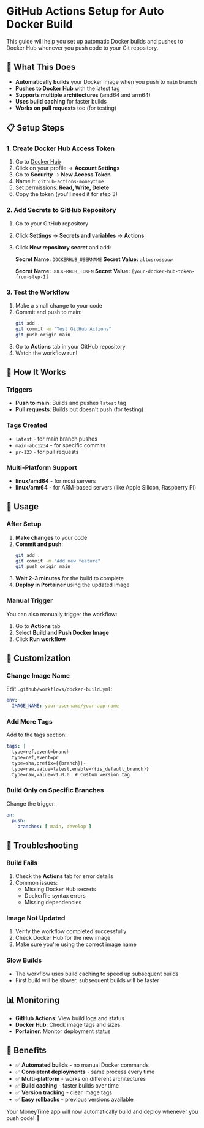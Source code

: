 # GitHub Actions Setup for Auto Docker Build

This guide will help you set up automatic Docker builds and pushes to Docker Hub whenever you push code to your Git repository.

## 🚀 What This Does

- **Automatically builds** your Docker image when you push to `main` branch
- **Pushes to Docker Hub** with the latest tag
- **Supports multiple architectures** (amd64 and arm64)
- **Uses build caching** for faster builds
- **Works on pull requests** too (for testing)

## 📋 Setup Steps

### 1. Create Docker Hub Access Token

1. Go to [Docker Hub](https://hub.docker.com/)
2. Click on your profile → **Account Settings**
3. Go to **Security** → **New Access Token**
4. Name it: `github-actions-moneytime`
5. Set permissions: **Read, Write, Delete**
6. Copy the token (you'll need it for step 3)

### 2. Add Secrets to GitHub Repository

1. Go to your GitHub repository
2. Click **Settings** → **Secrets and variables** → **Actions**
3. Click **New repository secret** and add:

   **Secret Name:** `DOCKERHUB_USERNAME`
   **Secret Value:** `altusrossouw`

   **Secret Name:** `DOCKERHUB_TOKEN`
   **Secret Value:** `[your-docker-hub-token-from-step-1]`

### 3. Test the Workflow

1. Make a small change to your code
2. Commit and push to main:
   ```bash
   git add .
   git commit -m "Test GitHub Actions"
   git push origin main
   ```
3. Go to **Actions** tab in your GitHub repository
4. Watch the workflow run!

## 🔄 How It Works

### Triggers
- **Push to main**: Builds and pushes `latest` tag
- **Pull requests**: Builds but doesn't push (for testing)

### Tags Created
- `latest` - for main branch pushes
- `main-abc1234` - for specific commits
- `pr-123` - for pull requests

### Multi-Platform Support
- **linux/amd64** - for most servers
- **linux/arm64** - for ARM-based servers (like Apple Silicon, Raspberry Pi)

## 🎯 Usage

### After Setup
1. **Make changes** to your code
2. **Commit and push**:
   ```bash
   git add .
   git commit -m "Add new feature"
   git push origin main
   ```
3. **Wait 2-3 minutes** for the build to complete
4. **Deploy in Portainer** using the updated image

### Manual Trigger
You can also manually trigger the workflow:
1. Go to **Actions** tab
2. Select **Build and Push Docker Image**
3. Click **Run workflow**

## 🔧 Customization

### Change Image Name
Edit `.github/workflows/docker-build.yml`:
```yaml
env:
  IMAGE_NAME: your-username/your-app-name
```

### Add More Tags
Add to the tags section:
```yaml
tags: |
  type=ref,event=branch
  type=ref,event=pr
  type=sha,prefix={{branch}}-
  type=raw,value=latest,enable={{is_default_branch}}
  type=raw,value=v1.0.0  # Custom version tag
```

### Build Only on Specific Branches
Change the trigger:
```yaml
on:
  push:
    branches: [ main, develop ]
```

## 🐛 Troubleshooting

### Build Fails
1. Check the **Actions** tab for error details
2. Common issues:
   - Missing Docker Hub secrets
   - Dockerfile syntax errors
   - Missing dependencies

### Image Not Updated
1. Verify the workflow completed successfully
2. Check Docker Hub for the new image
3. Make sure you're using the correct image name

### Slow Builds
- The workflow uses build caching to speed up subsequent builds
- First build will be slower, subsequent builds will be faster

## 📊 Monitoring

- **GitHub Actions**: View build logs and status
- **Docker Hub**: Check image tags and sizes
- **Portainer**: Monitor deployment status

## 🎉 Benefits

- ✅ **Automated builds** - no manual Docker commands
- ✅ **Consistent deployments** - same process every time
- ✅ **Multi-platform** - works on different architectures
- ✅ **Build caching** - faster builds over time
- ✅ **Version tracking** - clear image tags
- ✅ **Easy rollbacks** - previous versions available

Your MoneyTime app will now automatically build and deploy whenever you push code! 🚀
